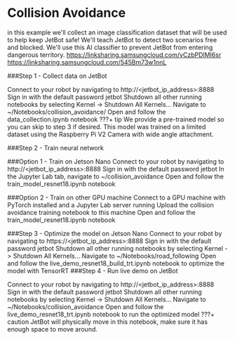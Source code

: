 # Collision Avoidance
in this example we'll collect an image classification dataset that will be used to help keep JetBot safe! We'll teach JetBot to detect two scenarios free and blocked. We'll use this AI classifier to prevent JetBot from entering dangerous territory.
https://linksharing.samsungcloud.com/yCzbPDlMI6sr
https://linksharing.samsungcloud.com/545Bm73w1nnL




###Step 1 - Collect data on JetBot


Connect to your robot by navigating to http://<jetbot_ip_address>:8888
Sign in with the default password jetbot
Shutdown all other running notebooks by selecting Kernel -> Shutdown All Kernels...
Navigate to ~/Notebooks/collision_avoidance/
Open and follow the data_collection.ipynb notebook
???+ tip We provide a pre-trained model so you can skip to step 3 if desired. This model was trained on a limited dataset using the Raspberry Pi V2 Camera with wide angle attachment.

###Step 2 - Train neural network


###Option 1 - Train on Jetson Nano
Connect to your robot by navigating to http://<jetbot_ip_address>:8888
Sign in with the default password jetbot
In the Jupyter Lab tab, navigate to ~/collision_avoidance
Open and follow the train_model_resnet18.ipynb notebook

###Option 2 - Train on other GPU machine
Connect to a GPU machine with PyTorch installed and a Jupyter Lab server running
Upload the collision avoidance training notebook to this machine
Open and follow the train_model_resnet18.ipynb notebook

###Step 3 - Optimize the model on Jetson Nano
Connect to your robot by navigating to https://<jetbot_ip_address>:8888
Sign in with the default password jetbot
Shutdown all other running notebooks by selecting Kernel -> Shutdown All Kernels...
Navigate to ~/Notebooks/road_following
Open and follow the live_demo_resnet18_build_trt.ipynb notebook to optimize the model with TensorRT
###Step 4 - Run live demo on JetBot


Connect to your robot by navigating to http://<jetbot_ip_address>:8888
Sign in with the default password jetbot
Shutdown all other running notebooks by selecting Kernel -> Shutdown All Kernels...
Navigate to ~/Notebooks/collision_avoidance
Open and follow the live_demo_resnet18_trt.ipynb notebook to run the optimized model
???+ caution
JetBot will physically move in this notebook, make sure it has enough space to move around.
